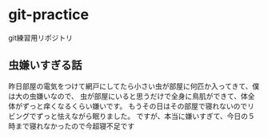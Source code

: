 # git-practice
git練習用リポジトリ

## 虫嫌いすぎる話
昨日部屋の電気をつけて網戸にしてたら小さい虫が部屋に何匹か入ってきて、僕は大の虫嫌いなので、
虫が部屋にいると思うだけで全身に鳥肌ができて、体全体がずっと痒くなるくらい嫌いです。
もうその日はその部屋で寝れないのでリビングでずっと怯えながら眠りました。
ですが、本当に嫌いすぎて、今日の５時まで寝れなかったので今超寝不足です
